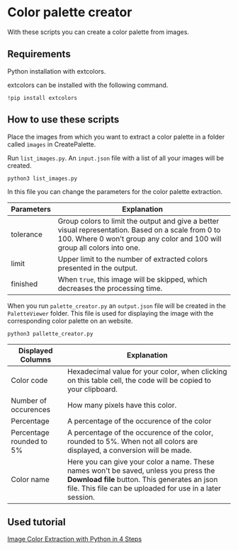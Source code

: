 # Color palette creator

With these scripts you can create a color palette from images.

## Requirements
Python installation with extcolors. 

extcolors can be installed with the following command.

```
!pip install extcolors
```

## How to use these scripts
Place the images from which you want to extract a color palette in a folder called `images` in CreatePalette.

Run `list_images.py`. An `input.json` file with a list of all your images will be created.

```
python3 list_images.py
```

In this file you can change the parameters for the color palette extraction.

|Parameters|Explanation|
|---|---|
|tolerance|Group colors to limit the output and give a better visual representation. Based on a scale from 0 to 100. Where 0 won’t group any color and 100 will group all colors into one.| 
|limit|Upper limit to the number of extracted colors presented in the output.|
|finished|When `true`, this image will be skipped, which decreases the processing time.|

When you run `palette_creator.py` an `output.json` file will be created in the `PaletteViewer` folder. This file is used for displaying the image with the corresponding color palette on an website. 

```
python3 pallette_creator.py
```

|Displayed Columns|Explanation|
|---|---|
|Color code|Hexadecimal value for your color, when clicking on this table cell, the code will be copied to your clipboard.|
|Number of occurences|How many pixels have this color.|
|Percentage|A percentage of the occurence of the color|
|Percentage rounded to 5%|A percentage of the occurence of the color, rounded to 5%. When not all colors are displayed, a conversion will be made.|
|Color name|Here you can give your color a name. These names won't be saved, unless you press the **Download file** button. This generates an json file. This file can be uploaded for use in a later session.|

## Used tutorial
[Image Color Extraction with Python in 4 Steps](https://towardsdatascience.com/image-color-extraction-with-python-in-4-steps-8d9370d9216e)
